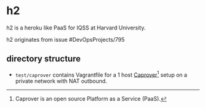 # h2

h2 is a heroku like PaaS for IQSS at Harvard University.

h2 originates from issue #DevOpsProjects/795

## directory structure

* `test/caprover` contains Vagrantfile for a 1 host [Caprover](https://caprover.com/)[^caprover] setup on a private network with NAT outbound. 

[^caprover]: Caprover is an open source Platform as a Service (PaaS).